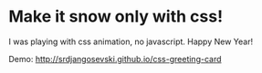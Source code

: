 # Make it snow only with css!
I was playing with css animation, no javascript. Happy New Year!

Demo: http://srdjangosevski.github.io/css-greeting-card